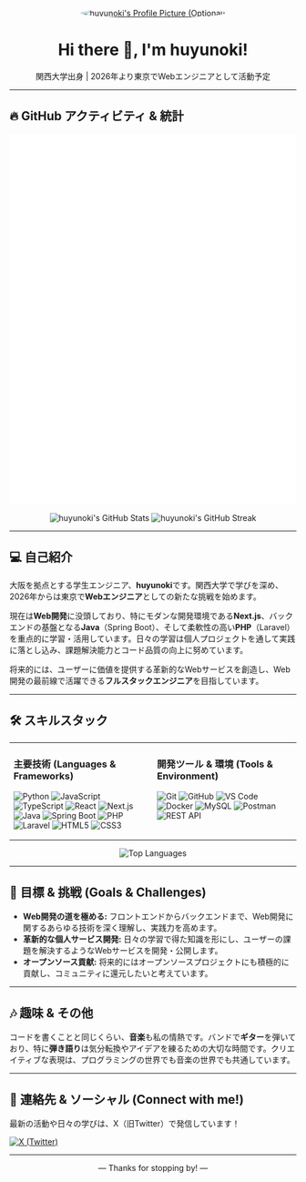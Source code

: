 <p align="center">
  <a href="https://github.com/huyunoki">
    <img src="https://github.com/huyunoki/huyunoki/assets/YOUR_USER_ID/YOUR_PROFILE_IMAGE.png" width="150" height="150" alt="huyunoki's Profile Picture (Optional)" style="border-radius:50%;">
  </a>
</p>

<h1 align="center">
  Hi there 👋, I'm huyunoki!
</h1>

<p align="center">
  関西大学出身 | 2026年より東京でWebエンジニアとして活動予定
</p>

---

## 🔥 GitHub アクティビティ & 統計

<p align="center">
  <img src="https://github.com/huyunoki/huyunoki/blob/main/github-metrics.svg" alt="GitHub Metrics" />
</p>

<p align="center">
  <img src="https://github-readme-stats.vercel.app/api?username=huyunoki&show_icons=true&theme=dracula&hide_border=true&count_private=true" alt="huyunoki's GitHub Stats" />
  <img src="https://github-readme-streak-stats.herokuapp.com/?user=huyunoki&theme=dracula&hide_border=true" alt="huyunoki's GitHub Streak" />
</p>

---

## 💻 自己紹介

大阪を拠点とする学生エンジニア、**huyunoki**です。関西大学で学びを深め、2026年からは東京で**Webエンジニア**としての新たな挑戦を始めます。

現在は**Web開発**に没頭しており、特にモダンな開発環境である**Next.js**、バックエンドの基盤となる**Java**（Spring Boot）、そして柔軟性の高い**PHP**（Laravel）を重点的に学習・活用しています。日々の学習は個人プロジェクトを通して実践に落とし込み、課題解決能力とコード品質の向上に努めています。

将来的には、ユーザーに価値を提供する革新的なWebサービスを創造し、Web開発の最前線で活躍できる**フルスタックエンジニア**を目指しています。

---

## 🛠️ スキルスタック

<table>
  <tr>
    <td width="50%" valign="top">
      <h3>主要技術 (Languages & Frameworks)</h3>
      <p>
        <img src="https://img.shields.io/badge/Python-3776AB?style=for-the-badge&logo=python&logoColor=white" alt="Python">
        <img src="https://img.shields.io/badge/JavaScript-F7DF1E?style=for-the-badge&logo=javascript&logoColor=black" alt="JavaScript">
        <img src="https://img.shields.io/badge/TypeScript-3178C6?style=for-the-badge&logo=typescript&logoColor=white" alt="TypeScript">
        <img src="https://img.shields.io/badge/React-61DAFB?style=for-the-badge&logo=react&logoColor=black" alt="React">
        <img src="https://img.shields.io/badge/Next.js-000000?style=for-the-badge&logo=nextdotjs&logoColor=white" alt="Next.js">
        <img src="https://img.shields.io/badge/Java-007396?style=for-the-badge&logo=java&logoColor=white" alt="Java">
        <img src="https://img.shields.io/badge/Spring_Boot-6DB33F?style=for-the-badge&logo=spring-boot&logoColor=white" alt="Spring Boot">
        <img src="https://img.shields.io/badge/PHP-777BB4?style=for-the-badge&logo=php&logoColor=white" alt="PHP">
        <img src="https://img.shields.io/badge/Laravel-FF2D20?style=for-the-badge&logo=laravel&logoColor=white" alt="Laravel">
        <img src="https://img.shields.io/badge/HTML5-E34F26?style=for-the-badge&logo=html5&logoColor=white" alt="HTML5">
        <img src="https://img.shields.io/badge/CSS3-1572B6?style=for-the-badge&logo=css3&logoColor=white" alt="CSS3">
      </p>
    </td>
    <td width="50%" valign="top">
      <h3>開発ツール & 環境 (Tools & Environment)</h3>
      <p>
        <img src="https://img.shields.io/badge/Git-F05032?style=for-the-badge&logo=git&logoColor=white" alt="Git">
        <img src="https://img.shields.io/badge/GitHub-181717?style=for-the-badge&logo=github&logoColor=white" alt="GitHub">
        <img src="https://img.shields.io/badge/Visual_Studio_Code-007ACC?style=for-the-badge&logo=visual-studio-code&logoColor=white" alt="VS Code">
        <img src="https://img.shields.io/badge/Docker-2496ED?style=for-the-badge&logo=docker&logoColor=white" alt="Docker">
        <img src="https://img.shields.io/badge/MySQL-4479A1?style=for-the-badge&logo=mysql&logoColor=white" alt="MySQL">
        <img src="https://img.shields.io/badge/Postman-FF6C37?style=for-the-badge&logo=postman&logoColor=white" alt="Postman">
        <img src="https://img.shields.io/badge/REST_API-000000?style=for-the-badge&logo=dot-net&logoColor=white" alt="REST API">
      </p>
    </td>
  </tr>
</table>

<p align="center">
  <img src="https://github-readme-stats.vercel.app/api/top-langs/?username=huyunoki&layout=compact&theme=dracula&hide_border=true" alt="Top Languages" />
</p>

---

## 🌟 目標 & 挑戦 (Goals & Challenges)

* **Web開発の道を極める:** フロントエンドからバックエンドまで、Web開発に関するあらゆる技術を深く理解し、実践力を高めます。
* **革新的な個人サービス開発:** 日々の学習で得た知識を形にし、ユーザーの課題を解決するようなWebサービスを開発・公開します。
* **オープンソース貢献:** 将来的にはオープンソースプロジェクトにも積極的に貢献し、コミュニティに還元したいと考えています。

---

## 🎶 趣味 & その他

コードを書くことと同じくらい、**音楽**も私の情熱です。バンドで**ギター**を弾いており、特に**弾き語り**は気分転換やアイデアを練るための大切な時間です。クリエイティブな表現は、プログラミングの世界でも音楽の世界でも共通しています。

---

## 🔗 連絡先 & ソーシャル (Connect with me!)

最新の活動や日々の学びは、X（旧Twitter）で発信しています！

<p align="left">
  <a href="https://twitter.com/huyunoki1226" target="_blank">
    <img src="https://img.shields.io/badge/X-%23000000.svg?style=for-the-badge&logo=X&logoColor=white" alt="X (Twitter)" />
  </a>
</p>

---

<p align="center">
  &mdash; Thanks for stopping by! &mdash;
</p>
